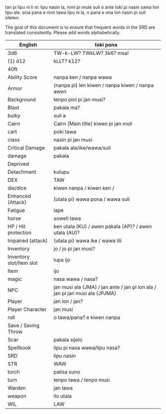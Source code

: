 tan pi lipu ni li ni: lipu nasin la, nimi pi mute suli o ante toki pi nasin sama lon lipu ale.
sina pana e nimi tawa lipu ni la, o pana e ona lon nasin pi suli sitelen.

The goal of this document is to ensure that frequent words in the SRD are translated consistently.
Please add words alphabetically.

| English                 | toki pona                 | 
| ----------------------- | ------------------------- |
| 3d6                     | TW-k-LW? TWkLW? 3k6? msa! |
| (1) d12                 | kLLT? k12?                |
| 40ft                    |                           |
| Ability Score           | nanpa ken / nanpa wawa    |
| Armor                   | (nanpa pi) len kiwen / nanpa kiwen / nanpa awen|
| Background              | tenpo pini pi jan musi?   |
| Blast                   | pakala ma?                |
| bulky                   | suli a                    |
| Cairn                   | Cairn (Main title) kiwen pi jan moli                          |
| cart                    | poki tawa                  |
| class                   | nasin pi jan musi                          |
| Critical Damage         | pakala ale/ike/wawa/suli                          |
| damage                  | pakala                    |
| Deprived                |                           |
| Detachment              | kulupu                    |
| DEX                     | TAW                       |
| die/dice                | kiwen nanpa / kiwen ken /                |
| Enhanced (Attack)       | (utala pi) wawa pona / wawa suli  |
| Fatigue                 | lape                      |
| horse                   | soweli tawa               |
| HP / Hit protection     | ken utala (KU) / awen pakala (AP)? / awen utala (AU)? |
| Impaired (attack)       | (utala pi) wawa ike / wawa lili   |
| Inventory               | jo / jo pi jan musi?      |
| Inventory slot/Item slot| lupa ijo                  |
| Item                    | ijo                       |
| magic                   | nasa wawa / nasa?         |
| NPC                     | jan musi ala (JMA) / jan ante / jan pi lon ala / jan pi jan musi ala (JPJMA) |
| Player                  | jan lon / jan?            |
| Player Character        | jan musi                  |
| roll                    | o tawa/pana? e kiwen nanpa|
| Save / Saving Throw     |                           |
| Scar                    | pakala sijelo             |
| Spellbook               | lipu pi nasa wawa/lipu nasa?         |
| SRD                     | lipu nasin                |
| STR                     | WAW                       |
| torch                   | palisa suno               |
| turn                    | tenpo tawa / tenpo musi   |
| Warden                  | jan lawa                  |
| weapon                  | ilo utala                 |
| WIL                     | LAW                       |

